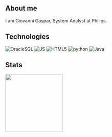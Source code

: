 ## About me
I am Giovanni Gaspar, System Analyst at Philips.

## Technologies
![OracleSQL](https://img.shields.io/badge/OracleSQL-★★★-lightgrey?labelColor=3776AB&logo=databricks&style=flat_square&logoColor=white)
![JS](https://img.shields.io/badge/Javascript-★★★-lightgrey?labelColor=3776AB&logo=javascript&style=flat_square&logoColor=white)
![HTML5](https://img.shields.io/badge/HTML5-★★★-lightgrey?labelColor=3776AB&logo=html5&style=flat_square&logoColor=white)
![python](https://img.shields.io/badge/python-★★-lightgrey?labelColor=3776AB&logo=Python&style=flat_square&logoColor=white)
![Java](https://img.shields.io/badge/Java-★★-lightgrey?labelColor=3776AB&logo=coffescript&style=flat_square&logoColor=white)

## Stats
<a href="https://github.com/giovannigaspar">
  <img height="180em" src="https://github-readme-stats.vercel.app/api?username=giovannigaspar&show_icons=true&theme=tokyonight&include_all_commits=true&count_private=true&hide=contribs,issues,prs,stars" />
</a>

